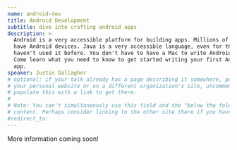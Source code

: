 ```yaml
---
name: android-dev
title: Android Development
subtitle: dive into crafting android apps
description: >
  Android is a very accessible platform for building apps. Millions of people
  have Android devices. Java is a very accessible language, even for those who
  haven't used it before. You don't have to have a Mac to write Android apps.
  Come learn what you need to know to get started writing your first Android
  app.
speaker: Justin Gallagher
# optional: if your talk already has a page describing it somewhere, perhaps on
# your personal website or on a different organization's site, uncomment and
# populate this with a link to get there.
#
# Note: You can't simultaneously use this field and the "below the fold"
# content. Perhaps consider linking to the other site there if you have to.
#redirect_to:
---
```


More information coming soon!
